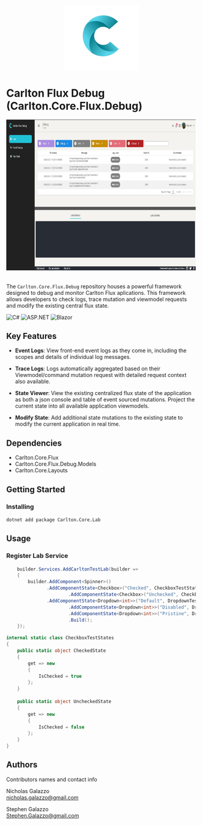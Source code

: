 <div align="center">
	<img src="../../../../images/CarltonLogo.png" alt="Image Alt Text" width="200" />
</div>

# Carlton Flux Debug (Carlton.Core.Flux.Debug)

<div align="center">
	<img src="../../../../images/CarltonFluxDebugScreenshot.jpg" alt="Image Alt Text" width="700" height="400" />
</div>  
<br/>


The `Carlton.Core.Flux.Debug` repository houses a powerful framework designed to debug and monitor Carlton Flux aplications. This framework allows developers to check logs, trace mutation and viewmodel requests and modify the existing central flux state.

![C#](https://img.shields.io/badge/language-C%23-blue)
![ASP.NET](https://img.shields.io/badge/ASP.NET-blue)
![Blazor](https://img.shields.io/badge/Blazor-blue)

## Key Features

- **Event Logs**: View front-end event logs as they come in, including the scopes and details of individual log messages.

- **Trace Logs**: Logs automatically aggregated based on their Viewmodel/command mutation request with detailed request context also available.

- **State Viewer**: View the existing centralized flux state of the application as both a json console and table of event sourced mutations. Project the current state into all available application viewmodels.

- **Modify State**: Add additional state mutations to the existing state to modify the current application in real time.

## Dependencies

* Carlton.Core.Flux
* Carlton.Core.Flux.Debug.Models
* Carlton.Core.Layouts

## Getting Started

### Installing

```bash
dotnet add package Carlton.Core.Lab
```
## Usage

### Register Lab Service

```cs
 	builder.Services.AddCarltonTestLab(builder =>
	{
		builder.AddComponent<Spinner>()
		       .AddComponentState<Checkbox>("Checked", CheckboxTestStates.CheckedState)
                       .AddComponentState<Checkbox>("Unchecked", CheckboxTestStates.UncheckedState)
		       .AddComponentState<Dropdown<int>>("Default", DropdownTestStates.Default)
                       .AddComponentState<Dropdown<int>>("Disabled", DropdownTestStates.Disabled)
                       .AddComponentState<Dropdown<int>>("Pristine", DropdownTestStates.Pristine)
                       .Build();
	});

```

```cs
internal static class CheckboxTestStates
{
    public static object CheckedState
    {
        get => new
        {
            IsChecked = true
        };
    }

    public static object UncheckedState
    {
        get => new
        {
            IsChecked = false
        };
    }
}

```
## Authors

Contributors names and contact info

Nicholas Galazzo  
nicholas.galazzo@gmail.com

Stephen Galazzo  
Stephen.Galazzo@gmail.com

